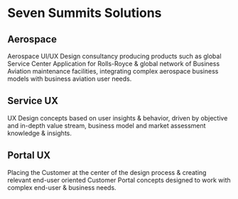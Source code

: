 # Seven Summits Solutions


## Aerospace
Aerospace UI/UX Design consultancy producing products such as global Service Center Application for Rolls-Royce & global network of Business Aviation maintenance facilities, integrating complex aerospace business models with business aviation user needs.

## Service UX
UX Design concepts based on user insights & behavior, driven by objective and in-depth value stream, business model and market assessment knowledge & insights.

## Portal UX
Placing the Customer at the center of the design process & creating relevant end-user oriented Customer Portal concepts designed to work with complex end-user & business needs.


